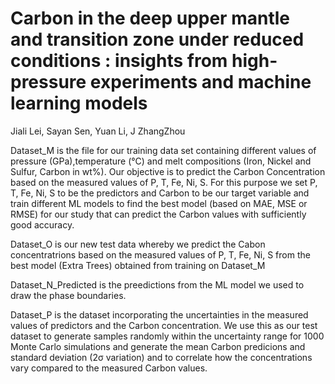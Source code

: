 # Carbon in the deep upper mantle and transition zone under reduced conditions : insights from high-pressure experiments and machine learning models
Jiali Lei, Sayan Sen, Yuan Li, J ZhangZhou

Dataset_M is the file for our training data set containing different values of pressure (GPa),temperature (°C) and melt compositions (Iron, Nickel and Sulfur, Carbon in wt%). Our objective is to predict the Carbon Concentration based on the measured values of P, T, Fe, Ni, S. For this purpose we set P, T, Fe, Ni, S to be the predictors and Carbon to be our target variable and train different ML models to find the best model (based on MAE, MSE or RMSE) for our study that can predict the Carbon values with sufficiently good accuracy.

Dataset_O is our new test data whereby we predict the Cabon concentratrions based on the measured values of P, T, Fe, Ni, S from the best model (Extra Trees) obtained from training on Dataset_M  

Dataset_N_Predicted is the preedictions from the ML model we used to draw the phase boundaries. 

Dataset_P is the dataset incorporating the uncertainties in the measured values of predictors and the Carbon concentration. We use this as our test dataset to generate samples randomly within the uncertainty range for 1000 Monte Carlo simulations and generate the mean Carbon predicions and standard deviation (2σ variation) and to correlate how the concentrations vary compared to the measured Carbon values.  
